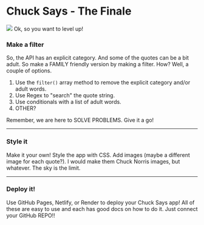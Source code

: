 # Chuck Says - The Finale

![](https://media.giphy.com/media/v1.Y2lkPTc5MGI3NjExZmMxNWQ5Mzc4ZWI3NTNlYTAxNDM0MzY3NjljN2Q0NzRlYTc0OTMxYiZjdD1n/h4ZQyeecjiyFfvG1LF/giphy.gif)
Ok, so you want to level up!

### Make a filter

So, the API has an explicit category.  And some of the quotes can be a bit adult.  So make a FAMILY friendly version by making a filter.  How?  Well, a couple of options.

1. Use the `filter()` array method to remove the explicit category and/or adult words.
2. Use Regex to "search" the quote string.
3. Use conditionals with a list of adult words.
4. OTHER?

Remember, we are here to SOLVE PROBLEMS.  Give it a go!

---
### Style it

Make it your own!  Style the app with CSS.  Add images (maybe a different image for each quote?).  I would make them Chuck Norris images, but whatever. The sky is the limit.

---

### Deploy it!

Use GitHub Pages, Netlify, or Render to deploy your Chuck Says app!  All of these are easy to use and each has good docs on how to do it. Just connect your GitHub REPO!!


